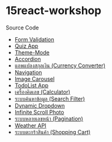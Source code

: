 # 15react-workshop
Source Code

<ul>
  <li><a href ="https://github.com/ploy-thanaporn/01-react-workshop-form" >Form Validation</a></li>
  <li><a href ="https://github.com/ploy-thanaporn/02-react-workshop-quizApp" >Quiz App</a></li>
  <li><a href ="https://github.com/ploy-thanaporn/03-react-workshop-themeMode" >Theme-Mode</a></li>
  <li><a href ="https://github.com/ploy-thanaporn/04-react-workshop-accordion" >Accordion</a></li>
  <li><a href ="https://github.com/ploy-thanaporn/05-react-workshop-currency" >แอพแปลงสกุลเงิน (Currency Converter)</a></li>
  <li><a href ="https://github.com/ploy-thanaporn/06-react-workshop-navigation" >Navigation</a></li>
  <li><a href ="https://github.com/ploy-thanaporn/07-react-workshop-imgCarousel" >Image Carousel</a></li>
  <li><a href ="https://github.com/ploy-thanaporn/08-react-workshop-TodoList-app" >TodoList App</a></li>
  <li><a href ="https://github.com/ploy-thanaporn/09-react-workshop-calculator" >เครื่องคิดเลข (Calculator) </a></li>
  <li><a href ="https://github.com/ploy-thanaporn/10-react-workshop-searchFilter" >ระบบค้นหาข้อมูล (Search Filter)</a></li>
  <li><a href ="https://github.com/ploy-thanaporn/11-react-workshop-dynamicDropdown" >Dynamic Dropdown</a></li>
  <li><a href ="https://github.com/ploy-thanaporn/12-react-workshop-InfiniteScrollPhoto" >Infinite Scroll Photo</a></li>
  <li><a href ="https://github.com/ploy-thanaporn/13-react-workshop-pagiantion" >ระบบหลายเลขหน้า (Pagination)</a></li>
  <li><a href ="https://github.com/ploy-thanaporn/14-react-workshop-weatherApi" >Weather API</a></li>
  <li><a href ="https://github.com/ploy-thanaporn/15-react-workshop-shoppingCart" >ระบบตะกร้าสินค้า (Shopping Cart)</a></li>
 </ul>















